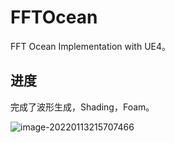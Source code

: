 # FFTOcean
FFT Ocean Implementation with UE4。

## 进度

完成了波形生成，Shading，Foam。

![image-20220113215707466](https://cdn.jsdelivr.net/gh/ViperBling/CloudImage/img/image-20220113215707466.png)


